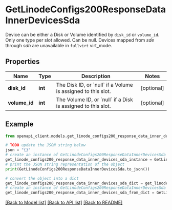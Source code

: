 # GetLinodeConfigs200ResponseDataInnerDevicesSda

Device can be either a Disk or Volume identified by `disk_id` or `volume_id`. Only one type per slot allowed. Can be null. Devices mapped from _sde_ through _sdh_ are unavailable in `fullvirt` virt_mode.

## Properties

Name | Type | Description | Notes
------------ | ------------- | ------------- | -------------
**disk_id** | **int** | The Disk ID, or &#x60;null&#x60; if a Volume is assigned to this slot. | [optional] 
**volume_id** | **int** | The Volume ID, or &#x60;null&#x60; if a Disk is assigned to this slot. | [optional] 

## Example

```python
from openapi_client.models.get_linode_configs200_response_data_inner_devices_sda import GetLinodeConfigs200ResponseDataInnerDevicesSda

# TODO update the JSON string below
json = "{}"
# create an instance of GetLinodeConfigs200ResponseDataInnerDevicesSda from a JSON string
get_linode_configs200_response_data_inner_devices_sda_instance = GetLinodeConfigs200ResponseDataInnerDevicesSda.from_json(json)
# print the JSON string representation of the object
print(GetLinodeConfigs200ResponseDataInnerDevicesSda.to_json())

# convert the object into a dict
get_linode_configs200_response_data_inner_devices_sda_dict = get_linode_configs200_response_data_inner_devices_sda_instance.to_dict()
# create an instance of GetLinodeConfigs200ResponseDataInnerDevicesSda from a dict
get_linode_configs200_response_data_inner_devices_sda_from_dict = GetLinodeConfigs200ResponseDataInnerDevicesSda.from_dict(get_linode_configs200_response_data_inner_devices_sda_dict)
```
[[Back to Model list]](../README.md#documentation-for-models) [[Back to API list]](../README.md#documentation-for-api-endpoints) [[Back to README]](../README.md)


